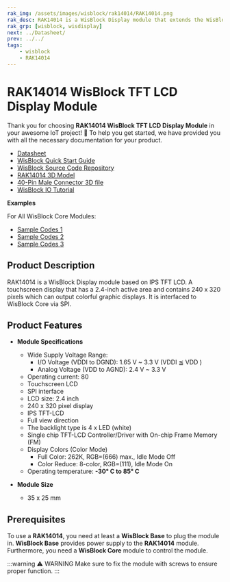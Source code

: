 ```yaml
---
rak_img: /assets/images/wisblock/rak14014/RAK14014.png
rak_desc: RAK14014 is a WisBlock Display module that extends the WisBlock system. Moreover, it can display not just text, but elaborate colorful graphic displays. The display is a 2.4-inch active area and contains 240x320 pixels.
rak_grp: [wisblock, wisdisplay]
next: ../Datasheet/
prev: ../../
tags:
    - wisblock
    - RAK14014
---
```



# RAK14014 WisBlock TFT LCD Display Module

Thank you for choosing **RAK14014 WisBlock TFT LCD Display Module** in your awesome IoT project! 🎉 To help you get started, we have provided you with all the necessary documentation for your product.

* [Datasheet](../Datasheet/)
* <a href="../../Quickstart/" target="_blank">WisBlock Quick Start Guide</a>
* [WisBlock Source Code Repository](https://github.com/RAKWireless/WisBlock/)
* [RAK14014 3D Model](https://downloads.rakwireless.com/3D_File/WisBlock/3D_RAK14014.stp)
* [40-Pin Male Connector 3D file](https://downloads.rakwireless.com/3D_File/Accessory/WisConnector/M40S1003K6M.stp)
* [WisBlock IO Tutorial](https://docs.rakwireless.com/Knowledge-Hub/Learn/WisBlock-IO-Tutorial/)

**Examples**

For All WisBlock Core Modules:

- [Sample Codes 1](https://github.com/RAKWireless/WisBlock/tree/master/examples/common/IO/RAK14014_TFT_ST7789)
- [Sample Codes 2](https://github.com/RAKWireless/WisBlock/tree/master/examples/common/IO/RAK14014_TP_FT6336U)
- [Sample Codes 3](https://github.com/beegee-tokyo/RAK4631-RAK14014-Demo/tree/main)

## Product Description

RAK14014 is a WisBlock Display module based on IPS TFT LCD. A touchscreen display that has a 2.4-inch active area and contains 240&nbsp;x&nbsp;320 pixels which can output colorful graphic displays. It is interfaced to WisBlock Core via SPI.

## Product Features

* **Module Specifications**
    * Wide Supply Voltage Range:
        - I/O Voltage (VDDI to DGND): 1.65&nbsp;V ~ 3.3&nbsp;V (VDDI ≦ VDD )
        - Analog Voltage (VDD to AGND): 2.4&nbsp;V ~ 3.3&nbsp;V
    * Operating current: 80&nbsp;
    * Touchscreen LCD
    * SPI interface
    * LCD size: 2.4&nbsp;inch
    * 240&nbsp;x&nbsp;320 pixel display
    * IPS TFT-LCD
    * Full view direction
    * The backlight type is 4 x LED (white)
    * Single chip TFT-LCD Controller/Driver with On-chip Frame Memory (FM)
    * Display Colors (Color Mode)
        - Full Color: 262K, RGB=(666) max., Idle Mode Off
        - Color Reduce: 8-color, RGB=(111), Idle Mode On
    * Operating temperature: **-30°&nbsp;C to 85°&nbsp;C**

* **Module Size**
    * 35 x 25&nbsp;mm

## Prerequisites

To use a **RAK14014**, you need at least a **WisBlock Base** to plug the module in. **WisBlock Base** provides power supply to the **RAK14014** module. Furthermore, you need a **WisBlock Core** module to control the module.

:::warning ⚠️ WARNING
Make sure to fix the module with screws to ensure proper function.
:::